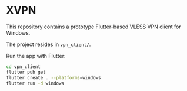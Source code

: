 # XVPN

This repository contains a prototype Flutter-based VLESS VPN client for Windows.

The project resides in `vpn_client/`.

Run the app with Flutter:

```bash
cd vpn_client
flutter pub get
flutter create . --platforms=windows
flutter run -d windows

